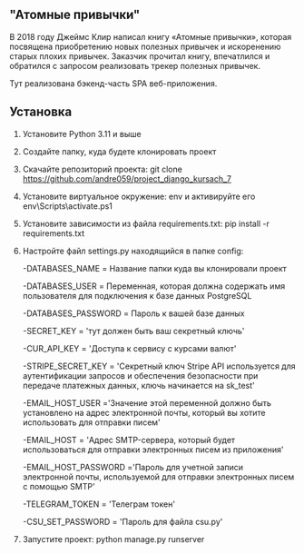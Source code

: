 ## "Атомные привычки"

В 2018 году Джеймс Клир написал книгу «Атомные привычки»,
которая посвящена приобретению новых полезных привычек и искоренению старых плохих привычек.
Заказчик прочитал книгу, впечатлился и обратился с запросом реализовать трекер полезных привычек.

Тут реализована бэкенд-часть SPA веб-приложения.

## Установка

1. Установите Python 3.11 и выше
2. Создайте папку, куда будете клонировать проект

3. Скачайте репозиторий проекта:
   git clone https://github.com/andre059/project_django_kursach_7
4. Установите виртуальное окружение:
   env и активируйте его env\Scripts\activate.ps1
5. Установите зависимости из файла requirements.txt:
   pip install -r requirements.txt
6. Настройте файл settings.py находящийся в папке config:
    
    -DATABASES_NAME = Название папки куда вы клонировали проект
    
    -DATABASES_USER = Переменная, которая должна содержать имя пользователя для подключения к базе данных PostgreSQL
    
    -DATABASES_PASSWORD = Пароль к вашей базе данных
    
    -SECRET_KEY = 'тут должен быть ваш секретный ключь'
    
    -CUR_API_KEY = 'Доступа к сервису с курсами валют'
    
    -STRIPE_SECRET_KEY = 'Секретный ключ Stripe API используется для аутентификации запросов и обеспечения безопасности при передаче платежных данных, ключь начинается на sk_test'
    
    -EMAIL_HOST_USER ='Значение этой переменной должно быть установлено на адрес электронной почты, который вы хотите использовать для отправки писем'
    
    -EMAIL_HOST = 'Адрес SMTP-сервера, который будет использоваться для отправки электронных писем из приложения'
    
    -EMAIL_HOST_PASSWORD ='Пароль для учетной записи электронной почты, используемой для отправки электронных писем с помощью SMTP'
    
    -TELEGRAM_TOKEN = 'Телеграм токен'
    
    -CSU_SET_PASSWORD = 'Пароль для файла csu.py'
    
7. Запустите проект:
   python manage.py runserver 
